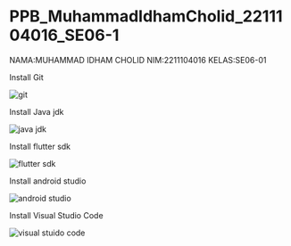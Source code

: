 # PPB_MuhammadIdhamCholid_2211104016_SE06-1

NAMA:MUHAMMAD IDHAM CHOLID
NIM:2211104016
KELAS:SE06-01

Install Git

![git ](https://github.com/user-attachments/assets/ef1fcf1c-84f0-4903-b84a-ad74b84d9740)

Install Java jdk

![java jdk](https://github.com/user-attachments/assets/648a249c-ea0a-421c-b2e7-e63ced274d04)

Install flutter sdk

![flutter sdk](https://github.com/user-attachments/assets/f3ace5ba-791f-40c8-8c57-1d961acbba28)

Install android studio

![android studio](https://github.com/user-attachments/assets/b09e8af9-efa8-4574-91f8-c1c3db329cb0)

Install Visual Studio Code 

![visual stuido code](https://github.com/user-attachments/assets/989c2727-9076-4e0e-969b-bdfcd70b40c8)
